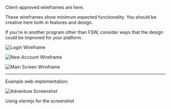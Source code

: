 Client-approved wireframes are here.

These wireframes show minimum expected functionality. You should be creative here both in features and design.

If you're in another program other than FSW, consider ways that the design could be improved for your platform.

![Login Wireframe](login.png)

![New Account Wireframe](new-acct.png)

![Main Screen Wireframe](main-screen.png)

-----

Example web implementation:

![Adventure Screenshot](adventure_screenshot.jpg)

Using xtermjs for the screenshot
